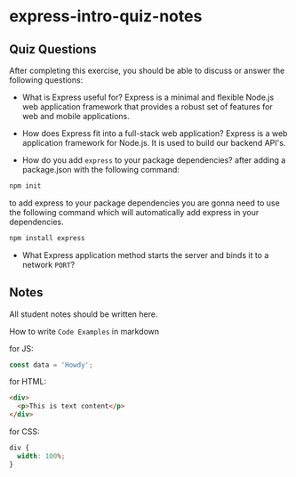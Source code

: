 # express-intro-quiz-notes

## Quiz Questions

After completing this exercise, you should be able to discuss or answer the following questions:

- What is Express useful for?
  Express is a minimal and flexible Node.js web application framework that provides a robust set of features for web and mobile applications.

- How does Express fit into a full-stack web application?
  Express is a web application framework for Node.js. It is used to build our backend API's.

- How do you add `express` to your package dependencies?
  after adding a package.json with the following command:

```javascript
npm init
```

to add express to your package dependencies you are gonna need to use the following command which will automatically add express in your dependencies.

```javascript
npm install express
```

- What Express application method starts the server and binds it to a network `PORT`?

## Notes

All student notes should be written here.

How to write `Code Examples` in markdown

for JS:

```javascript
const data = 'Howdy';
```

for HTML:

```html
<div>
  <p>This is text content</p>
</div>
```

for CSS:

```css
div {
  width: 100%;
}
```
